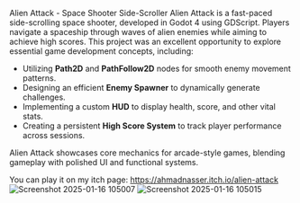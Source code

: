 

Alien Attack - Space Shooter Side-Scroller
Alien Attack is a fast-paced side-scrolling space shooter, developed in Godot 4 using GDScript. Players navigate a spaceship through waves of alien enemies while aiming to achieve high scores. This project was an excellent opportunity to explore essential game development concepts, including:  
- Utilizing **Path2D** and **PathFollow2D** nodes for smooth enemy movement patterns.  
- Designing an efficient **Enemy Spawner** to dynamically generate challenges.  
- Implementing a custom **HUD** to display health, score, and other vital stats.  
- Creating a persistent **High Score System** to track player performance across sessions.  


Alien Attack showcases core mechanics for arcade-style games, blending gameplay with polished UI and functional systems.  

You can play it on my itch page: https://ahmadnasser.itch.io/alien-attack
![Screenshot 2025-01-16 105007](https://github.com/user-attachments/assets/781d20d7-5c0f-4b8f-bf83-bff888b7b64a)
![Screenshot 2025-01-16 105015](https://github.com/user-attachments/assets/756dc361-6190-4bba-b679-3901b46dffdd)
